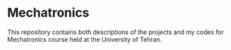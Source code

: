 # Mechatronics
 This repository contains both descriptions of the projects and my codes for Mechatronics course held at the University of Tehran.
